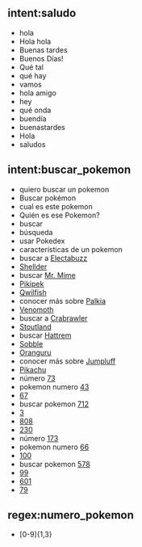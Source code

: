 ## intent:saludo
- hola
- Hola hola
- Buenas tardes
- Buenos Días!
- Qué tal
- qué hay
- vamos
- hola amigo
- hey
- qué onda
- buendía
- buenastardes
- Hola
- saludos

## intent:buscar_pokemon
- quiero buscar un pokemon
- Buscar pokémon
- cual es este pokemon
- Quién es ese Pokemon?
- buscar
- búsqueda
- usar Pokedex
- características de un pokemon
- buscar a [Electabuzz](nombre_pokemon)
- [Shellder](nombre_pokemon)
- buscar [Mr. Mime](nombre_pokemon)
- [Pikipek](nombre_pokemon)
- [Qwilfish](nombre_pokemon)
- conocer más sobre [Palkia](nombre_pokemon)
- [Venomoth](nombre_pokemon)
- buscar a [Crabrawler](nombre_pokemon)
- [Stoutland](nombre_pokemon)
- buscar [Hattrem](nombre_pokemon)
- [Sobble](nombre_pokemon)
- [Oranguru](nombre_pokemon)
- conocer más sobre [Jumpluff](nombre_pokemon)
- [Pikachu](nombre_pokemon)
- número [73](numero_pokemon)
- pokemon numero [43](numero_pokemon)
- [67](numero_pokemon)
- buscar pokemon [712](numero_pokemon)
- [3](numero_pokemon)
- [808](numero_pokemon)
- [230](numero_pokemon)
- número [173](numero_pokemon)
- pokemon numero [66](numero_pokemon)
- [100](numero_pokemon)
- buscar pokemon [578](numero_pokemon)
- [99](numero_pokemon)
- [601](numero_pokemon)
- [79](numero_pokemon)

## regex:numero_pokemon
- [0-9]{1,3}